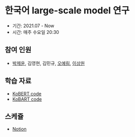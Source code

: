 # 한국어 large-scale model 연구 
- 기간: 2021.07 - Now
- 시간: 매주 수요일 20:30

## 참여 인원
- [박제윤](https://jeiyoon.github.io/), 김영현, 김민규, [오예림](https://yerimoh.github.io/), [이상원](https://s-wlii.github.io/)

## 학습 자료
- [KoBERT code](https://github.com/SKTBrain/KoBERT)
- [KoBART code](https://github.com/SKT-AI/KoBART)

## 스케쥴
- [Notion](https://periodic-wax-54e.notion.site/Korean-Large-scale-Model-Study-6c1587d8911e46b8beeacee0409066c2)
